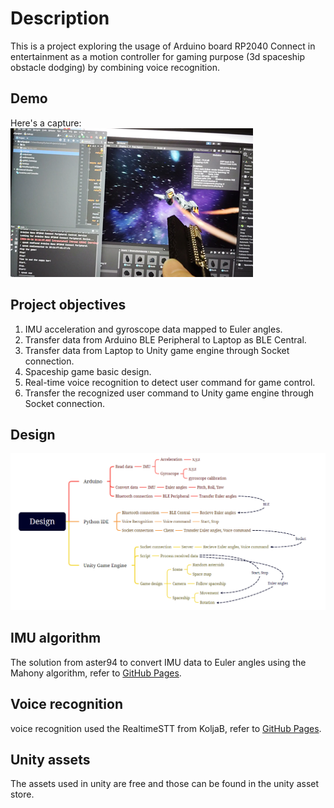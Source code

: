 # Description
This is a project exploring the usage of Arduino board RP2040 Connect in entertainment as a motion controller for gaming purpose (3d spaceship obstacle dodging) by combining voice recognition.

## Demo
Here's a capture:
![image](https://github.com/KaiWong05452/IMU-game-using-Arduino-RP2040-Connect/blob/master/Demo.png)

## Project objectives
1. IMU acceleration and gyroscope data mapped to Euler angles.
2. Transfer data from Arduino BLE Peripheral to Laptop as BLE Central.
3. Transfer data from Laptop to Unity game engine through Socket connection.
4. Spaceship game basic design.
5. Real-time voice recognition to detect user command for game control.
6. Transfer the recognized user command to Unity game engine through Socket connection.

## Design
![image](https://github.com/KaiWong05452/IMU-game-using-Arduino-RP2040-Connect/blob/master/Design.png)

## IMU algorithm
The solution from aster94 to convert IMU data to Euler angles using the Mahony algorithm, refer to [GitHub Pages](https://github.com/aster94/SensorFusion).

## Voice recognition
voice recognition used the RealtimeSTT from KoljaB, refer to [GitHub Pages](https://github.com/KoljaB/RealtimeSTT).

## Unity assets
The assets used in unity are free and those can be found in the unity asset store.
